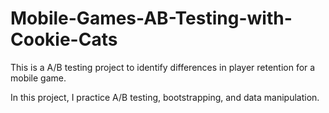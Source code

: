 # Mobile-Games-AB-Testing-with-Cookie-Cats
This is a A/B testing project to identify differences in player retention for a mobile game.

In this project, I practice A/B testing, bootstrapping, and data manipulation.
